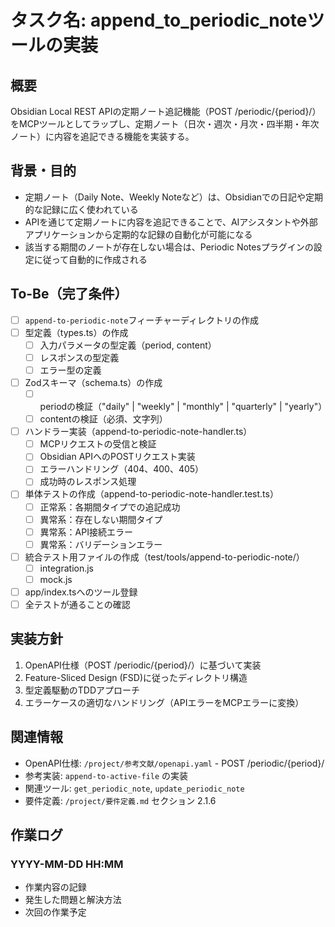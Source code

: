 # タスク名: append_to_periodic_noteツールの実装

## 概要
Obsidian Local REST APIの定期ノート追記機能（POST /periodic/{period}/）をMCPツールとしてラップし、定期ノート（日次・週次・月次・四半期・年次ノート）に内容を追記できる機能を実装する。

## 背景・目的
- 定期ノート（Daily Note、Weekly Noteなど）は、Obsidianでの日記や定期的な記録に広く使われている
- APIを通じて定期ノートに内容を追記できることで、AIアシスタントや外部アプリケーションから定期的な記録の自動化が可能になる
- 該当する期間のノートが存在しない場合は、Periodic Notesプラグインの設定に従って自動的に作成される

## To-Be（完了条件）
- [ ] `append-to-periodic-note`フィーチャーディレクトリの作成
- [ ] 型定義（types.ts）の作成
  - [ ] 入力パラメータの型定義（period, content）
  - [ ] レスポンスの型定義
  - [ ] エラー型の定義
- [ ] Zodスキーマ（schema.ts）の作成
  - [ ] periodの検証（"daily" | "weekly" | "monthly" | "quarterly" | "yearly"）
  - [ ] contentの検証（必須、文字列）
- [ ] ハンドラー実装（append-to-periodic-note-handler.ts）
  - [ ] MCPリクエストの受信と検証
  - [ ] Obsidian APIへのPOSTリクエスト実装
  - [ ] エラーハンドリング（404、400、405）
  - [ ] 成功時のレスポンス処理
- [ ] 単体テストの作成（append-to-periodic-note-handler.test.ts）
  - [ ] 正常系：各期間タイプでの追記成功
  - [ ] 異常系：存在しない期間タイプ
  - [ ] 異常系：API接続エラー
  - [ ] 異常系：バリデーションエラー
- [ ] 統合テスト用ファイルの作成（test/tools/append-to-periodic-note/）
  - [ ] integration.js
  - [ ] mock.js
- [ ] app/index.tsへのツール登録
- [ ] 全テストが通ることの確認

## 実装方針
1. OpenAPI仕様（POST /periodic/{period}/）に基づいて実装
2. Feature-Sliced Design (FSD)に従ったディレクトリ構造
3. 型定義駆動のTDDアプローチ
4. エラーケースの適切なハンドリング（APIエラーをMCPエラーに変換）

## 関連情報
- OpenAPI仕様: `/project/参考文献/openapi.yaml` - POST /periodic/{period}/
- 参考実装: `append-to-active-file` の実装
- 関連ツール: `get_periodic_note`, `update_periodic_note`
- 要件定義: `/project/要件定義.md` セクション 2.1.6

## 作業ログ
### YYYY-MM-DD HH:MM
- 作業内容の記録
- 発生した問題と解決方法
- 次回の作業予定